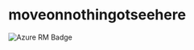 # moveonnothingotseehere

![Azure RM Badge](https://github.com/ahbleite/moveonnothingotseehere/actions/workflows/DeployStorageAccount.yml/badge.svg)

